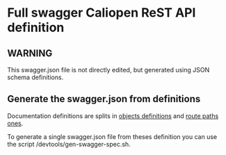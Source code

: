 # Full swagger Caliopen ReST API definition

## WARNING

This swagger.json file is not directly edited, but generated using JSON schema definitions.

## Generate the swagger.json from definitions

Documentation definitions are splits in [objects definitions](https://github.com/CaliOpen/Caliopen/tree/master/src/backend/defs/rest-api/objects) and [route paths ones](https://github.com/CaliOpen/Caliopen/tree/master/src/backend/defs/rest-api/paths).

To generate a single swagger.json file from theses definition you can use the script /devtools/gen-swagger-spec.sh.